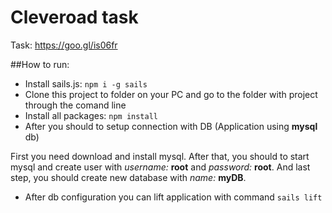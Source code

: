 # Cleveroad task

Task: https://goo.gl/is06fr

##How to run:
* Install sails.js: `npm i -g sails`
* Clone this project to folder on your PC and go to the folder with project through the comand line
* Install all packages: `npm install`
* After you should to setup connection with DB (Application using **mysql** db)

First you need download and install mysql. After that, you should to start mysql and create user with *username:* **root** and *password:* **root**. And last step, you should create new database with *name:* **myDB**.

* After db configuration you can lift application with command `sails lift`



